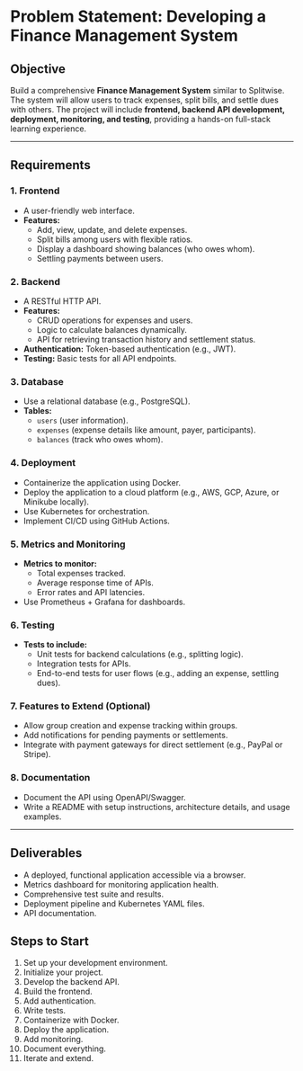 # Problem Statement: Developing a Finance Management System

## Objective  
Build a comprehensive **Finance Management System** similar to Splitwise. The system will allow users to track expenses, split bills, and settle dues with others. The project will include **frontend, backend API development, deployment, monitoring, and testing**, providing a hands-on full-stack learning experience.

---

## Requirements

### 1. Frontend  
- A user-friendly web interface.  
- **Features:**
  - Add, view, update, and delete expenses.  
  - Split bills among users with flexible ratios.  
  - Display a dashboard showing balances (who owes whom).  
  - Settling payments between users.

### 2. Backend  
- A RESTful HTTP API.  
- **Features:**
  - CRUD operations for expenses and users.  
  - Logic to calculate balances dynamically.  
  - API for retrieving transaction history and settlement status.  
- **Authentication:** Token-based authentication (e.g., JWT).  
- **Testing:** Basic tests for all API endpoints.

### 3. Database  
- Use a relational database (e.g., PostgreSQL).  
- **Tables:**
  - `users` (user information).  
  - `expenses` (expense details like amount, payer, participants).  
  - `balances` (track who owes whom).  

### 4. Deployment  
- Containerize the application using Docker.  
- Deploy the application to a cloud platform (e.g., AWS, GCP, Azure, or Minikube locally).  
- Use Kubernetes for orchestration.  
- Implement CI/CD using GitHub Actions.

### 5. Metrics and Monitoring  
- **Metrics to monitor:**
  - Total expenses tracked.
  - Average response time of APIs.
  - Error rates and API latencies.  
- Use Prometheus + Grafana for dashboards.  

### 6. Testing  
- **Tests to include:**
  - Unit tests for backend calculations (e.g., splitting logic).  
  - Integration tests for APIs.  
  - End-to-end tests for user flows (e.g., adding an expense, settling dues).  

### 7. Features to Extend (Optional)  
- Allow group creation and expense tracking within groups.  
- Add notifications for pending payments or settlements.  
- Integrate with payment gateways for direct settlement (e.g., PayPal or Stripe).  

### 8. Documentation  
- Document the API using OpenAPI/Swagger.  
- Write a README with setup instructions, architecture details, and usage examples.

---

## Deliverables  
- A deployed, functional application accessible via a browser.  
- Metrics dashboard for monitoring application health.  
- Comprehensive test suite and results.  
- Deployment pipeline and Kubernetes YAML files.  
- API documentation.  


## Steps to Start
1. Set up your development environment.  
2. Initialize your project.  
3. Develop the backend API.  
4. Build the frontend.  
5. Add authentication.  
6. Write tests.  
7. Containerize with Docker.  
8. Deploy the application.  
9. Add monitoring.  
10. Document everything.  
11. Iterate and extend.  